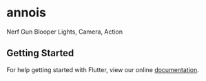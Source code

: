 # annois

Nerf Gun Blooper Lights, Camera, Action

## Getting Started

For help getting started with Flutter, view our online
[documentation](https://flutter.io/).
